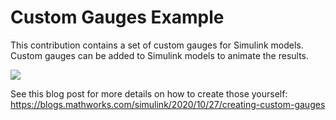 # Custom Gauges Example

This contribution contains a set of custom gauges for Simulink models. Custom gauges can be added to Simulink models to animate the results.

![](https://blogs.mathworks.com/images/simulink/2020Q4/AllGauges.gif)

See this blog post for more details on how to create those yourself:  https://blogs.mathworks.com/simulink/2020/10/27/creating-custom-gauges